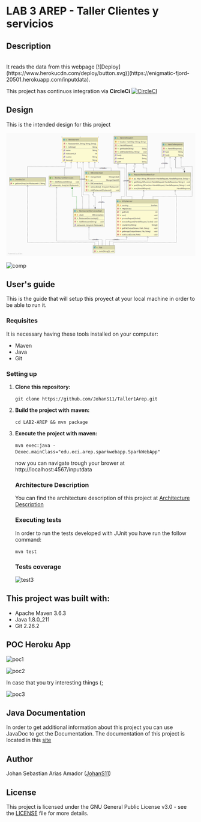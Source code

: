 # LAB 3 AREP - Taller Clientes y servicios

## Description

   <br>
  It reads the data from this webpage [![Deploy](https://www.herokucdn.com/deploy/button.svg)](https://enigmatic-fjord-20501.herokuapp.com/inputdata).
  
  This project has continuos integration via **CircleCi** [![CircleCI](https://circleci.com/gh/JohanS11/LAB2-AREP.svg?style=svg)](https://circleci.com/gh/JohanS11/LAB2-AREP)
 
## Design 

  This is the intended design for this project
  
  ![uml](img/uml.png)
  
  ![comp](img/comp.png)
  

## User's guide

  This is the guide that will setup this proyect at your local machine in order to be able to run it.
  
  ### Requisites
  
  It is necessary having these tools installed on your computer:
  
  * Maven 
  * Java 
  * Git
 
  ### Setting up
  
1. **Clone this repository:** 

   `git clone https://github.com/JohanS11/Taller1Arep.git`

2. **Build the project with maven:**
  
    `cd LAB2-AREP && mvn package`

3. **Execute the project with maven:**

    `mvn exec:java -Dexec.mainClass="edu.eci.arep.sparkwebapp.SparkWebApp" `
    
    now you can navigate trough your brower at http://localhost:4567/inputdata
    
   ### Architecture Description
   
   You can find the architecture description of this project at [Architecture Description](https://github.com/JohanS11/LAB2-AREP/blob/master/Architecture%20Description.pdf)

   ### Executing tests
   
     In order to run the tests developed with JUnit you have run the follow command:
     
     `mvn test`
     
     ### Tests coverage
     
     ![test3](img/testCoverage.png)
     
  ## This project was built with:
  
   - Apache Maven 3.6.3 
   - Java 1.8.0_211
   - Git 2.26.2
   
  ## POC Heroku App 
  
  ![poc1](img/poc1.png)
  
  ![poc2](img/poc2.png)
    
   In case that you try interesting things (;
   
  ![poc3](img/poc3.png)
  
  ## Java Documentation
  
  In order to get additional information about this project you can use JavaDoc to get the Documentation.
  The documentation of this project is located in this [site](https://johans11.github.io/LAB2-AREP/project-reports.html)
  
  ## Author
  
  Johan Sebastian Arias Amador ([JohanS11](https://github.com/JohanS11))
  
  ## License
  
  This project is licensed under the GNU General Public License v3.0 - see the [LICENSE](https://github.com/JohanS11/LAB2-AREP/blob/master/LICENSE) file for more details.

